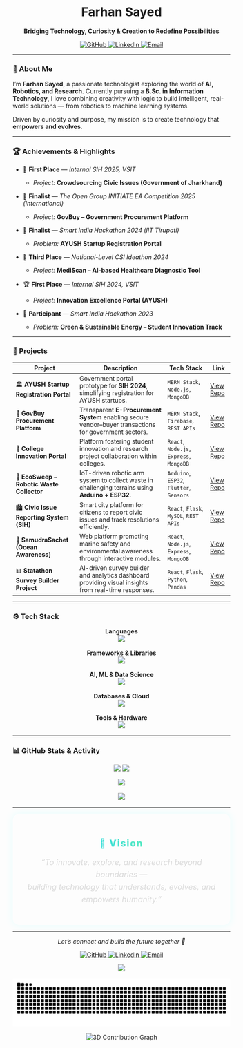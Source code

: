 <h1 align="center">Farhan Sayed</h1>

<p align="center">
  <b>Bridging Technology, Curiosity & Creation to Redefine Possibilities</b>
</p>

<p align="center">
  <a href="https://github.com/FarhanSayed16" target="_blank">
    <img src="https://img.shields.io/badge/GitHub-181717?style=for-the-badge&logo=github&logoColor=white" alt="GitHub" />
  </a>
  <a href="https://linkedin.com/in/farhansayed16" target="_blank">
    <img src="https://img.shields.io/badge/LinkedIn-0A66C2?style=for-the-badge&logo=linkedin&logoColor=white" alt="LinkedIn" />
  </a>
  <a href="mailto:farhansayed@example.com" target="_blank">
    <img src="https://img.shields.io/badge/Email-D14836?style=for-the-badge&logo=gmail&logoColor=white" alt="Email" />
  </a>
</p>

---

### 🧠 About Me

I’m **Farhan Sayed**, a passionate technologist exploring the world of **AI, Robotics, and Research**.
Currently pursuing a **B.Sc. in Information Technology**, I love combining creativity with logic to build intelligent, real-world solutions — from robotics to machine learning systems.

Driven by curiosity and purpose, my mission is to create technology that **empowers and evolves**.

---

### 🏆 Achievements & Highlights

-   🥇 **First Place** — *Internal SIH 2025, VSIT*
    -   *Project:* **Crowdsourcing Civic Issues (Government of Jharkhand)**

-   🏅 **Finalist** — *The Open Group INITIATE EA Competition 2025 (International)*
    -   *Project:* **GovBuy – Government Procurement Platform**

-   🧠 **Finalist** — *Smart India Hackathon 2024 (IIT Tirupati)*
    -   *Problem:* **AYUSH Startup Registration Portal**

-   🥉 **Third Place** — *National-Level CSI Ideathon 2024*
    -   *Project:* **MediScan – AI-based Healthcare Diagnostic Tool**

-   🏆 **First Place** — *Internal SIH 2024, VSIT*
    -   *Project:* **Innovation Excellence Portal (AYUSH)**

-   🌿 **Participant** — *Smart India Hackathon 2023*
    -   *Problem:* **Green & Sustainable Energy – Student Innovation Track**

---

### 🚀 Projects

| Project                                    | Description                                                                                                      | Tech Stack                                  | Link                                                                                  |
| ------------------------------------------ | ---------------------------------------------------------------------------------------------------------------- | ------------------------------------------- | ------------------------------------------------------------------------------------- |
| 🏛️ **AYUSH Startup Registration Portal** | Government portal prototype for **SIH 2024**, simplifying registration for AYUSH startups.                         | `MERN Stack`, `Node.js`, `MongoDB`          | [View Repo](https://github.com/FarhanSayed16/Ayush-Startup-Smart-India-Hackathon)       |
| 💼 **GovBuy Procurement Platform** | Transparent **E-Procurement System** enabling secure vendor–buyer transactions for government sectors.             | `MERN Stack`, `Firebase`, `REST APIs`       | [View Repo](https://github.com/FarhanSayed16/GovBuy---Government-Procurement-Platform) |
| 🧠 **College Innovation Portal** | Platform fostering student innovation and research project collaboration within colleges.                          | `React`, `Node.js`, `Express`, `MongoDB`    | [View Repo](https://github.com/FarhanSayed16/College-Innovation-portal)                 |
| 🤖 **EcoSweep – Robotic Waste Collector** | IoT-driven robotic arm system to collect waste in challenging terrains using **Arduino + ESP32**.                  | `Arduino`, `ESP32`, `Flutter`, `Sensors`    | [View Repo](https://github.com/FarhanSayed16/EcoSweep-App-Control)                      |
| 🏙️ **Civic Issue Reporting System (SIH)** | Smart city platform for citizens to report civic issues and track resolutions efficiently.                         | `React`, `Flask`, `MySQL`, `REST APIs`      | [View Repo](https://github.com/FarhanSayed16/civic-issue-reporter)                      |
| 🌊 **SamudraSachet (Ocean Awareness)** | Web platform promoting marine safety and environmental awareness through interactive modules.                      | `React`, `Node.js`, `Express`, `MongoDB`    | [View Repo](https://github.com/FarhanSayed16/Project-Samudra-Sachet)                    |
| 📊 **Statathon Survey Builder Project** | AI-driven survey builder and analytics dashboard providing visual insights from real-time responses.               | `React`, `Flask`, `Python`, `Pandas`        | [View Repo](https://github.com/FarhanSayed16/statathon-survey-builder)                  |

---

### ⚙️ Tech Stack

<p align="center">
  <b>Languages</b><br>
  <img src="https://skillicons.dev/icons?i=python,cpp,java,js,ts,php,html,css" />
</p>

<p align="center">
  <b>Frameworks & Libraries</b><br>
  <img src="https://skillicons.dev/icons?i=react,nodejs,express,flask,fastapi,flutter,nginx" />
</p>

<p align="center">
  <b>AI, ML & Data Science</b><br>
  <img src="https://skillicons.dev/icons?i=tensorflow,pytorch,sklearn,opencv,pandas,numpy" />
</p>

<p align="center">
  <b>Databases & Cloud</b><br>
  <img src="https://skillicons.dev/icons?i=mongodb,mysql,postgresql,firebase" />
</p>

<p align="center">
  <b>Tools & Hardware</b><br>
  <img src="https://skillicons.dev/icons?i=git,github,vscode,docker,arduino,raspberrypi" />
</p>

---

### 📊 GitHub Stats & Activity

<p align="center">
  <img src="https://github-readme-stats.vercel.app/api?username=FarhanSayed16&show_icons=true&theme=tokyonight&rank_icon=github&hide_border=true&bg_color=0D1117" height="165" />
  <img src="https://github-readme-streak-stats.herokuapp.com/?user=FarhanSayed16&theme=tokyonight&hide_border=true&background=0D1117" height="165" />
</p>
<p align="center">
  <img src="https://github-readme-stats.vercel.app/api/top-langs/?username=FarhanSayed16&layout=compact&theme=tokyonight&hide_border=true&bg_color=0D1117&langs_count=8" />
</p>
<p align="center">
  <img src="https://github-readme-activity-graph.vercel.app/graph?username=FarhanSayed16&theme=react-dark&bg_color=0D1117&color=70a5fd&line=38bdae&point=ffffff&hide_border=true" />
</p>

---

<div align="center" style="border: 1px solid rgba(255, 255, 255, 0.1); border-radius: 16px; padding: 25px; max-width: 750px; margin: auto; box-shadow: 0 0 20px rgba(0, 255, 255, 0.1);">
  <h2 style="background: linear-gradient(90deg, #00C9FF, #92FE9D); -webkit-background-clip: text; color: transparent; font-weight: 800; letter-spacing: 2px; margin-bottom: 10px;">
    🌌 Vision
  </h2>
  <p style="font-size: 18px; color: #DADADA; font-style: italic; line-height: 1.6;">
    “To innovate, explore, and research beyond boundaries —<br>
    building technology that understands, evolves, and empowers humanity.”
  </p>
</div>

---

<p align="center">
  <i>Let’s connect and build the future together 🚀</i>
</p>

<p align="center">
  <a href="https://github.com/FarhanSayed16" target="_blank">
    <img src="https://img.shields.io/badge/GitHub-181717?style=for-the-badge&logo=github&logoColor=white" alt="GitHub" />
  </a>
  <a href="https://linkedin.com/in/farhansayed16" target="_blank">
    <img src="https://img.shields.io/badge/LinkedIn-0A66C2?style=for-the-badge&logo=linkedin&logoColor=white" alt="LinkedIn" />
  </a>
  <a href="mailto:farhansayed@example.com" target="_blank">
    <img src="https://img.shields.io/badge/Email-D14836?style=for-the-badge&logo=gmail&logoColor=white" alt="Email" />
  </a>
</p>

<p align="center">
  <img src="https://readme-typing-svg.herokuapp.com?size=24&duration=4000&color=00C9FF&center=true&vCenter=true&width=600&lines=This+is+Farhan+Sayed!;AI+%7C+Robotics+%7C+Research;Exploring+Technology+Beyond+Boundaries" />
</p>

<p align="center">
  <img src="https://raw.githubusercontent.com/FarhanSayed16/FarhanSayed16/output/snake.svg" alt="Snake animation" />
</p>

<p align="center">
  <img src="https://raw.githubusercontent.com/FarhanSayed16/FarhanSayed16/main/3d-contribution.gif" alt="3D Contribution Graph" />
</p>
